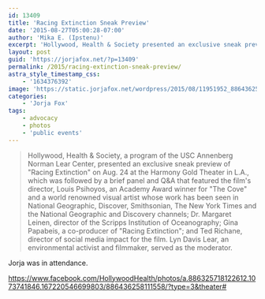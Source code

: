 ```yaml
---
id: 13409
title: 'Racing Extinction Sneak Preview'
date: '2015-08-27T05:00:28-07:00'
author: 'Mika E. (Ipstenu)'
excerpt: 'Hollywood, Health & Society presented an exclusive sneak preview of "Racing Extinction" on Aug. 24 at the Harmony Gold Theater in L.A.'
layout: post
guid: 'https://jorjafox.net/?p=13409'
permalink: /2015/racing-extinction-sneak-preview/
astra_style_timestamp_css:
    - '1634376392'
image: 'https://static.jorjafox.net/wordpress/2015/08/11951952_886436258111558_8867395611847764438_n.jpg'
categories:
    - 'Jorja Fox'
tags:
    - advocacy
    - photos
    - 'public events'
---
```


> Hollywood, Health & Society, a program of the USC Annenberg Norman Lear Center, presented an exclusive sneak preview of "Racing Extinction" on Aug. 24 at the Harmony Gold Theater in L.A., which was followed by a brief panel and Q&A that featured the film's director, Louis Psihoyos, an Academy Award winner for "The Cove" and a world renowned visual artist whose work has been seen in National Geographic, Discover, Smithsonian, The New York Times and the National Geographic and Discovery channels; Dr. Margaret Leinen, director of the Scripps Institution of Oceanography; Gina Papabeis, a co-producer of "Racing Extinction"; and Ted Richane, director of social media impact for the film. Lyn Davis Lear, an environmental activist and filmmaker, served as the moderator.

Jorja was in attendance.

https://www.facebook.com/HollywoodHealth/photos/a.886325718122612.1073741846.167220546699803/886436258111558/?type=3&theater#